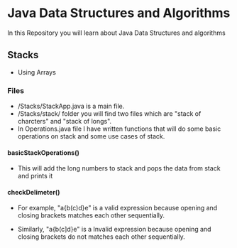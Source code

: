 # Java Data Structures and Algorithms

<p>In this Repository you will learn about Java Data Structures and algorithms</p>

## Stacks
- Using Arrays
### Files
- /Stacks/StackApp.java is a main file.
- /Stacks/stack/ folder you will find two files which are "stack of charcters" and "stack of longs".
- In Operations.java file I have written functions that will do some basic operations on stack and some use cases of stack.

#### basicStackOperations()
- This will add the long numbers to stack and pops the data from stack and prints it</p>

#### checkDelimeter()
- For example, "a{b(c)d}e" is a valid expression because opening and closing brackets matches each other sequentially. </p>
- Similarly, "a{b(c]d}e" is a Invalid expression because opening and closing brackets do not matches each other sequentially. </p>
